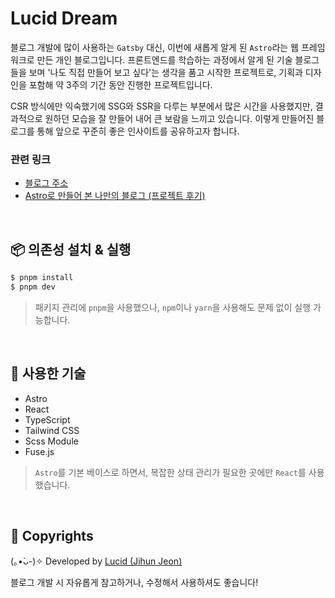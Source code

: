 # Lucid Dream

블로그 개발에 많이 사용하는 `Gatsby` 대신, 이번에 새롭게 알게 된 `Astro`라는 웹 프레임워크로 만든 개인 블로그입니다. 프론트엔드를 학습하는 과정에서 알게 된 기술 블로그들을 보며 '나도 직접 만들어 보고 싶다'는 생각을 품고 시작한 프로젝트로, 기획과 디자인을 포함해 약 3주의 기간 동안 진행한 프로젝트입니다.

CSR 방식에만 익숙했기에 SSG와 SSR을 다루는 부분에서 많은 시간을 사용했지만, 결과적으로 원하던 모습을 잘 만들어 내어 큰 보람을 느끼고 있습니다. 이렇게 만들어진 블로그를 통해 앞으로 꾸준히 좋은 인사이트를 공유하고자 합니다.

### 관련 링크

- [블로그 주소](https://www.lucid-dream.net)
- [Astro로 만들어 본 나만의 블로그 (프로젝트 후기)](https://www.lucid-dream.net/story/project/post/lucid-dream)

<br />

## 📦 의존성 설치 & 실행

```sh
$ pnpm install
$ pnpm dev
```

> 패키지 관리에 `pnpm`을 사용했으나, `npm`이나 `yarn`을 사용해도 문제 없이 실행 가능합니다.

<br />

## 🚀 사용한 기술

- Astro
- React
- TypeScript
- Tailwind CSS
- Scss Module
- Fuse.js

> `Astro`를 기본 베이스로 하면서, 복잡한 상태 관리가 필요한 곳에만 `React`를 사용했습니다.

<br />

## 📌 Copyrights

(｡•̀ᴗ-)✧ Developed by [Lucid (Jihun Jeon)](mailto:nohack-@naver.com)

블로그 개발 시 자유롭게 참고하거나, 수정해서 사용하셔도 좋습니다!
